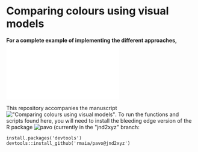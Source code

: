 # Comparing colours using visual models

**For a complete example of implementing the different approaches, ![see our worked lizard example](/Rmd/lizardexample.md)**

This repository accompanies the manuscript !["Comparing colours using visual models"](http://www.biorxiv.org/content/early/2017/08/21/175992). To run the functions and scripts found here, you will need to install the bleeding edge version of the R package ![pavo (currently in the "jnd2xyz" branch](https://github.com/rmaia/pavo/tree/jnd2xyz):

```
install.packages('devtools')
devtools::install_github('rmaia/pavo@jnd2xyz')
```
